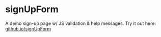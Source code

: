 # signUpForm

A demo sign-up page w/ JS validation & help messages. Try it out here: [github.io/signUpForm]([https://neutraldownhill.github.io/calculator/](https://neutraldownhill.github.io/signUpForm/)https://neutraldownhill.github.io/signUpForm/)
